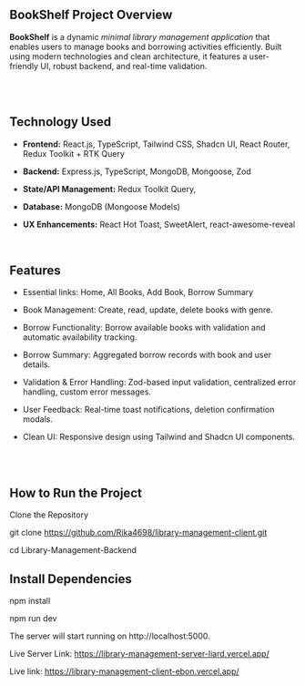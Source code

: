 ## BookShelf Project Overview

**BookShelf** is a dynamic *minimal library management application* that enables users to manage books and borrowing activities efficiently. Built using modern technologies and clean architecture, it features a user-friendly UI, robust backend, and real-time validation.

<br/>
<br/>

## Technology Used

- **Frontend:** React.js, TypeScript, Tailwind CSS, Shadcn UI, React Router, Redux Toolkit + RTK Query

- **Backend:** Express.js, TypeScript, MongoDB, Mongoose, Zod

- **State/API Management:** Redux Toolkit Query,

- **Database:** MongoDB (Mongoose Models)

- **UX Enhancements:** React Hot Toast, SweetAlert, react-awesome-reveal


<br/>

## Features

- Essential links: Home, All Books, Add Book, Borrow Summary

- Book Management: Create, read, update, delete books with genre.

- Borrow Functionality: Borrow available books with validation and automatic availability tracking.

- Borrow Summary: Aggregated borrow records with book and user details.

- Validation & Error Handling: Zod-based input validation, centralized error handling, custom error messages.

- User Feedback: Real-time toast notifications, deletion confirmation modals.

- Clean UI: Responsive design using Tailwind and Shadcn UI components.


<br/>
<br/>


## How to Run the Project

Clone the Repository

git clone https://github.com/Rika4698/library-management-client.git

cd Library-Management-Backend

## Install Dependencies

npm install

npm run dev

The server will start running on http://localhost:5000.

Live Server Link: https://library-management-server-liard.vercel.app/

Live link: https://library-management-client-ebon.vercel.app/


